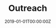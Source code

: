 ---
date: "2019-01-01T00:00:00Z"
summary: Outreach and science communication efforts
title: "Outreach"
type: widget_page
aliases: [bio]
---